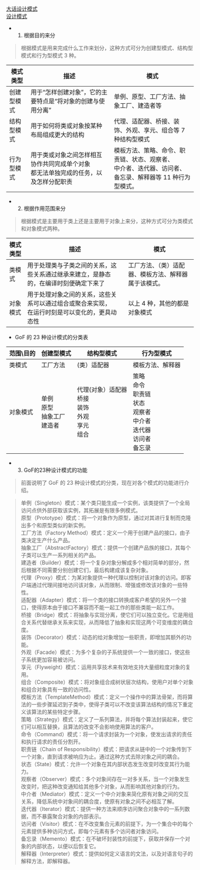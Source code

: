 [大话设计模式](https://github.com/huangruiqing/goodgoodstudy/blob/master/DesignPattern/%E5%A4%A7%E8%AF%9D%E8%AE%BE%E8%AE%A1%E6%A8%A1%E5%BC%8F.pdf)  
[设计模式](http://c.biancheng.net/view/1317.html/)

- 1. 根据目的来分
>根据模式是用来完成什么工作来划分，这种方式可分为创建型模式、结构型模式和行为型模式 3 种。

模式类型|描述|模式
---|---|---
创建型模式|用于“怎样创建对象”，它的主要特点是“将对象的创建与使用分离”|单例、原型、工厂方法、抽象工厂、建造者等 
结构型模式| 用于如何将类或对象按某种布局组成更大的结构| 代理、适配器、桥接、装饰、外观、享元、组合等 7 种结构型模式
行为型模式 | 用于类或对象之间怎样相互协作共同完成单个对象<br>都无法单独完成的任务，以及怎样分配职责| 模板方法、策略、命令、职责链、状态、观察者、<br>中介者、迭代器、访问者、备忘录、解释器等 11 种行为型模式。

- 2. 根据作用范围来分
>根据模式是主要用于类上还是主要用于对象上来分，这种方式可分为类模式和对象模式两种。

模式类型|描述|模式
---|---|---
类模式 | 用于处理类与子类之间的关系，这些关系通过继承来建立，是静态的，在编译时刻便确定下来了 | 工厂方法、（类）适配器、模板方法、解释器属于该模式。
对象模式 | 用于处理对象之间的关系，这些关系可以通过组合或聚合来实现，<br>在运行时刻是可以变化的，更具动态性 | 以上 4 种，其他的都是对象模式

- GoF 的 23 种设计模式的分类表

范围\目的|	创建型模式|	结构型模式	|行为型模式
|---|---|---|---
类模式	|工厂方法|	(类）适配器|	模板方法、解释器
对象模式|单例<br>原型<br>抽象工厂<br> 建造者 | 代理(对象）适配器<br>桥接<br>装饰<br>外观<br>享元<br>组合|策略<br>命令<br>职责链<br>状态<br>观察者<br>中介者<br>迭代器<br>访问者<br>备忘录

- 3. GoF的23种设计模式的功能
>前面说明了 GoF 的 23 种设计模式的分类，现在对各个模式的功能进行介绍。<br>

>单例（Singleton）模式：某个类只能生成一个实例，该类提供了一个全局访问点供外部获取该实例，其拓展是有限多例模式。<br>
原型（Prototype）模式：将一个对象作为原型，通过对其进行复制而克隆出多个和原型类似的新实例。<br>
工厂方法（Factory Method）模式：定义一个用于创建产品的接口，由子类决定生产什么产品。<br>
抽象工厂（AbstractFactory）模式：提供一个创建产品族的接口，其每个子类可以生产一系列相关的产品。<br>
建造者（Builder）模式：将一个复杂对象分解成多个相对简单的部分，然后根据不同需要分别创建它们，最后构建成该复杂对象。<br>
代理（Proxy）模式：为某对象提供一种代理以控制对该对象的访问。即客户端通过代理间接地访问该对象，从而限制、增强或修改该对象的一些特性。<br>
适配器（Adapter）模式：将一个类的接口转换成客户希望的另外一个接口，使得原本由于接口不兼容而不能一起工作的那些类能一起工作。<br>
桥接（Bridge）模式：将抽象与实现分离，使它们可以独立变化。它是用组合关系代替继承关系来实现，从而降低了抽象和实现这两个可变维度的耦合度。<br>
装饰（Decorator）模式：动态的给对象增加一些职责，即增加其额外的功能。<br>
外观（Facade）模式：为多个复杂的子系统提供一个一致的接口，使这些子系统更加容易被访问。<br>
享元（Flyweight）模式：运用共享技术来有效地支持大量细粒度对象的复用。<br>
组合（Composite）模式：将对象组合成树状层次结构，使用户对单个对象和组合对象具有一致的访问性。<br>
模板方法（TemplateMethod）模式：定义一个操作中的算法骨架，而将算法的一些步骤延迟到子类中，使得子类可以不改变该算法结构的情况下重定义该算法的某些特定步骤。<br>
策略（Strategy）模式：定义了一系列算法，并将每个算法封装起来，使它们可以相互替换，且算法的改变不会影响使用算法的客户。<br>
命令（Command）模式：将一个请求封装为一个对象，使发出请求的责任和执行请求的责任分割开。<br>
职责链（Chain of Responsibility）模式：把请求从链中的一个对象传到下一个对象，直到请求被响应为止。通过这种方式去除对象之间的耦合。<br>
状态（State）模式：允许一个对象在其内部状态发生改变时改变其行为能力。<br>
观察者（Observer）模式：多个对象间存在一对多关系，当一个对象发生改变时，把这种改变通知给其他多个对象，从而影响其他对象的行为。<br>
中介者（Mediator）模式：定义一个中介对象来简化原有对象之间的交互关系，降低系统中对象间的耦合度，使原有对象之间不必相互了解。<br>
迭代器（Iterator）模式：提供一种方法来顺序访问聚合对象中的一系列数据，而不暴露聚合对象的内部表示。<br>
访问者（Visitor）模式：在不改变集合元素的前提下，为一个集合中的每个元素提供多种访问方式，即每个元素有多个访问者对象访问。<br>
备忘录（Memento）模式：在不破坏封装性的前提下，获取并保存一个对象的内部状态，以便以后恢复它。<br>
解释器（Interpreter）模式：提供如何定义语言的文法，以及对语言句子的解释方法，即解释器。<br>